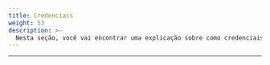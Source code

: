 ```yaml
---
title: Credenciais
weight: 53
description: >-
  Nesta seção, você vai encontrar uma explicação sobre como credenciais funcionam no Ritchie.
---
```


---
